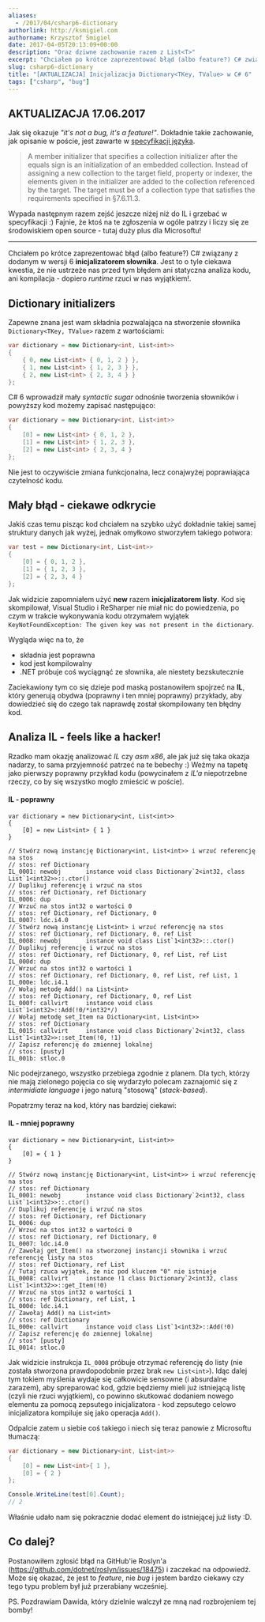 ```yaml
---
aliases:
  - /2017/04/csharp6-dictionary
authorlink: http://ksmigiel.com
authorname: Krzysztof Śmigiel
date: 2017-04-05T20:13:09+00:00
description: "Oraz dziwne zachowanie razem z List<T>"
excerpt: "Chciałem po krótce zaprezentować błąd (albo feature?) C# związany z dodanym w wersji 6 inicjalizatorem słownika. Jest to o tyle ciekawa kwestia, że nie ustrzeże nas przed tym błędem ani statyczna analiza kodu, ani kompilacja - dopiero runtime rzuci w nas wyjątkiem!."
slug: csharp6-dictionary
title: "[AKTUALIZACJA] Inicjalizacja Dictionary<TKey, TValue> w C# 6"
tags: ["csharp", "bug"]
---
```


## AKTUALIZACJA 17.06.2017
Jak się okazuje _"it's not a bug, it's a feature!"_. Dokładnie takie zachowanie, jak opisanie w poście, jest zawarte w [specyfikacji języka](https://github.com/dotnet/roslyn/issues/18475#issuecomment-309168670).

> A member initializer that specifies a collection initializer after the equals sign is an initialization of an embedded collection. Instead of assigning a new collection to the target field, property or indexer, the elements given in the initializer are added to the collection referenced by the target. The target must be of a collection type that satisfies the requirements specified in §7.6.11.3.

Wypada następnym razem zejść jeszcze niżej niż do IL i grzebać w specyfikacji :) Fajnie, że ktoś na te zgłoszenia w ogóle patrzy i liczy się ze środowiskiem open source - tutaj duży plus dla Microsoftu!

---

Chciałem po krótce zaprezentować błąd (albo feature?) C# związany z dodanym w wersji 6 **inicjalizatorem słownika**. Jest to o tyle ciekawa kwestia, że nie ustrzeże nas przed tym błędem ani statyczna analiza kodu, ani kompilacja - dopiero 
_runtime_ rzuci w nas wyjątkiem!. 

## Dictionary initializers
Zapewne znana jest wam składnia pozwalająca na stworzenie słownika `Dictionary<TKey, TValue>` razem z wartościami:

``` csharp
var dictionary = new Dictionary<int, List<int>>
{
	{ 0, new List<int> { 0, 1, 2 } },
	{ 1, new List<int> { 1, 2, 3 } },
	{ 2, new List<int> { 2, 3, 4 } }
};
```

C# 6 wprowadził mały _syntactic sugar_ odnośnie tworzenia słowników i powyższy kod możemy zapisać następująco:

``` csharp
var dictionary = new Dictionary<int, List<int>>
{
	[0] = new List<int> { 0, 1, 2 },
	[1] = new List<int> { 1, 2, 3 },
	[2] = new List<int> { 2, 3, 4 }
};
```

Nie jest to oczywiście zmiana funkcjonalna, lecz conajwyżej poprawiająca czytelność kodu.

## Mały błąd - ciekawe odkrycie
Jakiś czas temu pisząc kod chciałem na szybko użyć dokładnie takiej samej struktury danych jak wyżej, jednak omyłkowo stworzyłem takiego potwora:

``` csharp
var test = new Dictionary<int, List<int>>
{
	[0] = { 0, 1, 2 },
	[1] = { 1, 2, 3 },
	[2] = { 2, 3, 4 }
};
```

Jak widzicie zapomniałem użyć **new** razem **inicjalizatorem listy**. Kod się skompilował, Visual Studio i ReSharper nie miał nic do powiedzenia, po czym w trakcie wykonywania kodu otrzymałem wyjątek `KeyNotFoundException: The given key was not present in the dictionary`.

Wygląda więc na to, że

- składnia jest poprawna
- kod jest kompilowalny
- .NET próbuje coś wyciągnąć ze słownika, ale niestety bezskutecznie

Zaciekawiony tym co się dzieje pod maską postanowiłem spojrzeć na **IL**, który generują obydwa (poprawny i ten mniej poprawny) przykłady, aby dowiedzieć się do czego tak naprawdę został skompilowany ten błędny kod.

## Analiza IL - feels like a hacker!
Rzadko mam okazję analizować _IL_ czy _asm x86_, ale jak już się taka okazja nadarzy, to sama przyjemność patrzeć na te bebechy :)
Weźmy na tapetę jako pierwszy poprawny przykład kodu (powycinałem z _IL'a_ niepotrzebne rzeczy, co by się wszystko mogło zmieścić w poście).

#### IL - poprawny
```
var dictionary = new Dictionary<int, List<int>>
{
    [0] = new List<int> { 1 }
}

// Stwórz nową instancję Dictionary<int, List<int>> i wrzuć referencję na stos
// stos: ref Dictionary
IL_0001: newobj       instance void class Dictionary`2<int32, class List`1<int32>>::.ctor()
// Duplikuj referencję i wrzuć na stos
// stos: ref Dictionary, ref Dictionary
IL_0006: dup          
// Wrzuć na stos int32 o wartości 0
// stos: ref Dictionary, ref Dictionary, 0
IL_0007: ldc.i4.0     
// Stwórz nową instancję List<int> i wrzuć referencję na stos
// stos: ref Dictionary, ref Dictionary, 0, ref List
IL_0008: newobj       instance void class List`1<int32>::.ctor()
// Duplikuj referencję i wrzuć na stos
// stos: ref Dictionary, ref Dictionary, 0, ref List, ref List
IL_000d: dup          
// Wrzuć na stos int32 o wartości 1
// stos: ref Dictionary, ref Dictionary, 0, ref List, ref List, 1
IL_000e: ldc.i4.1     
// Wołaj metodę Add() na List<int>
// stos: ref Dictionary, ref Dictionary, 0, ref List
IL_000f: callvirt     instance void class List`1<int32>::Add(!0/*int32*/)
// Wołaj metodę set_Item na Dictionary<int, List<int>>
// stos: ref Dictionary
IL_0015: callvirt     instance void class Dictionary`2<int32, class List`1<int32>>::set_Item(!0, !1)
// Zapisz referencję do zmiennej lokalnej
// stos: [pusty]
IL_001b: stloc.0      
```

Nic podejrzanego, wszystko przebiega zgodnie z planem. Dla tych, którzy nie mają zielonego pojęcia co się wydarzyło polecam zaznajomić się z _intermidiate language_ i jego naturą "stosową" (_stack-based_).

Popatrzmy teraz na kod, który nas bardziej ciekawi:

#### IL - mniej poprawny
```
var dictionary = new Dictionary<int, List<int>>
{
    [0] = { 1 }
}

// Stwórz nową instancję Dictionary<int, List<int>> i wrzuć referencję na stos
// stos: ref Dictionary
IL_0001: newobj       instance void class Dictionary`2<int32, class List`1<int32>>::.ctor()
// Duplikuj referencję i wrzuć na stos
// stos: ref Dictionary, ref Dictionary
IL_0006: dup          
// Wrzuć na stos int32 o wartości 0
// stos: ref Dictionary, ref Dictionary, 0
IL_0007: ldc.i4.0     
// Zawołaj get_Item() na stworzonej instancji słownika i wrzuć referencję listy na stos
// stos: ref Dictionary, ref List
// Tutaj rzuca wyjątek, że nic pod kluczem "0" nie istnieje
IL_0008: callvirt     instance !1 class Dictionary`2<int32, class List`1<int32>>::get_Item(!0)
// Wrzuć na stos int32 o wartości 1
// stos: ref Dictionary, ref List, 1
IL_000d: ldc.i4.1     
// Zawołaj Add() na List<int>
// stos: ref Dictionary
IL_000e: callvirt     instance void class List`1<int32>::Add(!0)
// Zapisz referencję do zmiennej lokalnej
// stos" [pusty]
IL_0014: stloc.0      
```

Jak widzicie instrukcja `IL_0008` próbuje otrzymać referencję do listy (nie została stworzona prawdopodobnie przez brak `new List<int>`). Idąc dalej tym tokiem myślenia wydaje się całkowicie sensowne (i absurdalne zarazem), aby spreparować kod, gdzie będziemy mieli już istniejącą listę (czyli nie rzuci wyjątkiem), co powinno skutkować dodaniem nowego elementu za pomocą zepsutego inicjalizatora - kod zepsutego celowo inicjalizatora kompiluje się jako operacja `Add()`.

Odpalcie zatem u siebie coś takiego i niech się teraz panowie z Microsoftu tłumaczą:

``` csharp
var dictionary = new Dictionary<int, List<int>>
{
    [0] = new List<int>{ 1 },
    [0] = { 2 }
};

Console.WriteLine(test[0].Count);
// 2
```

Właśnie udało nam się pokracznie dodać element do istniejącej już listy :D.

## Co dalej?
Postanowiłem zgłosić błąd na GitHub'ie Roslyn'a (https://github.com/dotnet/roslyn/issues/18475) i zaczekać na odpowiedź. Może się okazać, że jest to _feature_, nie _bug_ i jestem bardzo ciekawy czy tego typu problem był już przerabiany wcześniej.

PS. Pozdrawiam Dawida, który dzielnie walczył ze mną nad rozbrojeniem tej bomby!

